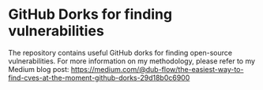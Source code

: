 # GitHub Dorks for finding vulnerabilities

The repository contains useful GitHub dorks for finding open-source vulnerabilities. For more information on my methodology, please refer to my Medium blog post: https://medium.com/@dub-flow/the-easiest-way-to-find-cves-at-the-moment-github-dorks-29d18b0c6900
